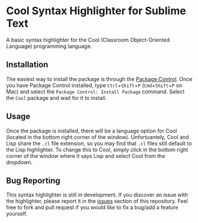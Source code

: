 Cool Syntax Highlighter for Sublime Text
========================

A basic syntax highlighter for the Cool (Classroom Object-Oriented Language) programming language.

Installation
-----------

The easiest way to install the package is through the [Package Control](https://sublime.wbond.net/installation). Once you have Package Control installed, type `Ctrl`+`Shift`+`P` (`Cmd`+`Shift`+`P` on Mac) and select the `Package Control: Install Package` command. Select the `Cool` package and wait for it to install.

Usage
-----

Once the package is installed, there will be a language option for Cool (located in the bottom right corner of the window). Unfortuantely, Cool and Lisp share the `.cl` file extension, so you may find that `.cl` files still default to the Lisp highlighter. To change this to Cool, simply click in the bottom right corner of the window where it says Lisp and select Cool from the dropdown.

Bug Reporting
----

This syntax highlighter is still in development. If you discover an issue with the highlighter, please report it in the [issues](https://github.com/princjef/sublime-cool-highlighter/issues) section of this repository. Feel free to fork and pull request if you would like to fix a bug/add a feature yourself.
